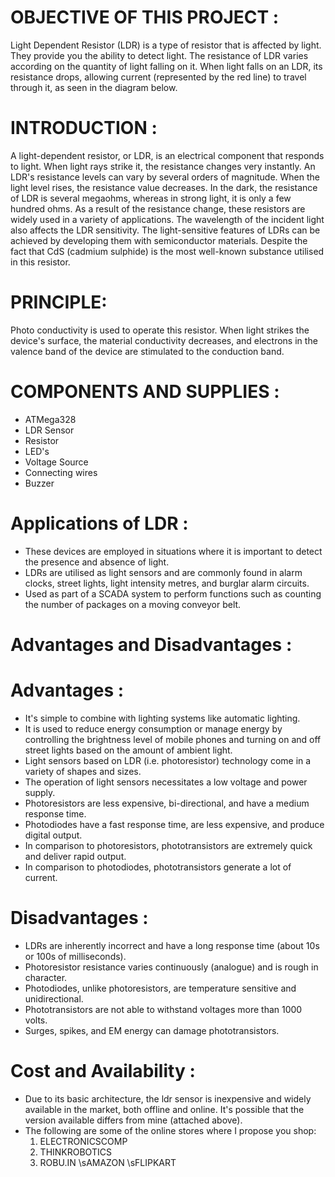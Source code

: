 # OBJECTIVE OF THIS PROJECT : 
Light Dependent Resistor (LDR) is a type of resistor that is affected by light. They provide you the ability to detect light. The resistance of LDR varies according on the quantity of light falling on it. When light falls on an LDR, its resistance drops, allowing current (represented by the red line) to travel through it, as seen in the diagram below.
# INTRODUCTION :
A light-dependent resistor, or LDR, is an electrical component that responds to light. When light rays strike it, the resistance changes very instantly. An LDR's resistance levels can vary by several orders of magnitude. When the light level rises, the resistance value decreases.
In the dark, the resistance of LDR is several megaohms, whereas in strong light, it is only a few hundred ohms. As a result of the resistance change, these resistors are widely used in a variety of applications. The wavelength of the incident light also affects the LDR sensitivity.
The light-sensitive features of LDRs can be achieved by developing them with semiconductor materials. Despite the fact that CdS (cadmium sulphide) is the most well-known substance utilised in this resistor.

# PRINCIPLE:
Photo conductivity is used to operate this resistor. When light strikes the device's surface, the material conductivity decreases, and electrons in the valence band of the device are stimulated to the conduction band.

# COMPONENTS AND SUPPLIES :
* ATMega328
* LDR Sensor
* Resistor
* LED's
* Voltage Source
* Connecting wires
* Buzzer

# Applications of LDR :
* These devices are employed in situations where it is important to detect the presence and absence of light. 
* LDRs are utilised as light sensors and are commonly found in alarm clocks, street lights, light intensity metres, and burglar alarm circuits.
* Used as part of a SCADA system to perform functions such as counting the number of packages on a moving conveyor belt.
 
# Advantages and Disadvantages :
# Advantages :
* It's simple to combine with lighting systems like automatic lighting.
* It is used to reduce energy consumption or manage energy by controlling the brightness level of mobile phones and turning on and off street lights based on the amount of ambient light.
* Light sensors based on LDR (i.e. photoresistor) technology come in a variety of shapes and sizes.
* The operation of light sensors necessitates a low voltage and power supply.
* Photoresistors are less expensive, bi-directional, and have a medium response time.
* Photodiodes have a fast response time, are less expensive, and produce digital output.
* In comparison to photoresistors, phototransistors are extremely quick and deliver rapid output.
* In comparison to photodiodes, phototransistors generate a lot of current.

# Disadvantages :
* LDRs are inherently incorrect and have a long response time (about 10s or 100s of milliseconds).
* Photoresistor resistance varies continuously (analogue) and is rough in character.
* Photodiodes, unlike photoresistors, are temperature sensitive and unidirectional.
* Phototransistors are not able to withstand voltages more than 1000 volts.
* Surges, spikes, and EM energy can damage phototransistors.

# Cost and Availability :
* Due to its basic architecture, the ldr sensor is inexpensive and widely available in the market, both offline and online. It's possible that the version available differs from mine (attached above). 
* The following are some of the online stores where I propose you shop:
  1. ELECTRONICSCOMP
  2. THINKROBOTICS
  3. ROBU.IN \sAMAZON \sFLIPKART

